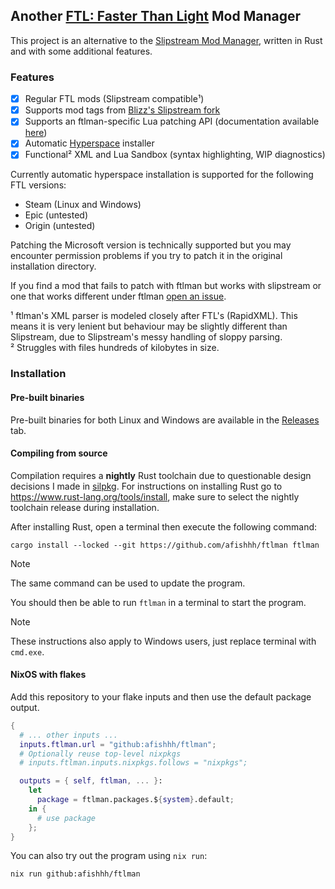 ## Another [FTL: Faster Than Light](https://subsetgames.com/ftl.html) Mod Manager

This project is an alternative to the [Slipstream Mod Manager](https://github.com/Vhati/Slipstream-Mod-Manager), written in Rust and with some additional features.

### Features

- [x] Regular FTL mods (Slipstream compatible¹)
- [x] Supports mod tags from [Blizz's Slipstream fork](https://github.com/blizzarchon/Slipstream-Mod-Manager)
- [x] Supports an ftlman-specific Lua patching API (documentation available [here](https://fishhh.dev/ftlman/lua.html))
- [x] Automatic [Hyperspace](https://github.com/FTL-Hyperspace/FTL-Hyperspace) installer
- [x] Functional² XML and Lua Sandbox (syntax highlighting, WIP diagnostics)

Currently automatic hyperspace installation is supported for the following FTL versions:
- Steam (Linux and Windows)
- Epic (untested)
- Origin (untested)

Patching the Microsoft version is technically supported but you may encounter permission problems if you try to patch it in the original installation directory.

If you find a mod that fails to patch with ftlman but works with slipstream or one that works different under ftlman [open an issue](https://github.com/afishhh/ftlman/issues/new).

¹ ftlman's XML parser is modeled closely after FTL's (RapidXML). This means it is very lenient but behaviour may be slightly different than Slipstream, due to Slipstream's messy handling of sloppy parsing.<br>
² Struggles with files hundreds of kilobytes in size.

### Installation

#### Pre-built binaries

Pre-built binaries for both Linux and Windows are available in the [Releases](https://github.com/afishhh/ftlman/releases) tab.

#### Compiling from source

Compilation requires a **nightly** Rust toolchain due to questionable design decisions I made in [silpkg](https://github.com/afishhh/silpkg).
For instructions on installing Rust go to https://www.rust-lang.org/tools/install, make sure to select the nightly toolchain release during installation.

After installing Rust, open a terminal then execute the following command:
```command
cargo install --locked --git https://github.com/afishhh/ftlman ftlman
```

> [!NOTE]
> The same command can be used to update the program.

You should then be able to run `ftlman` in a terminal to start the program.

> [!NOTE]
> These instructions also apply to Windows users, just replace terminal with `cmd.exe`.

#### NixOS with flakes

Add this repository to your flake inputs and then use the default package output.

```nix
{
  # ... other inputs ...
  inputs.ftlman.url = "github:afishhh/ftlman";
  # Optionally reuse top-level nixpkgs
  # inputs.ftlman.inputs.nixpkgs.follows = "nixpkgs";

  outputs = { self, ftlman, ... }:
    let
      package = ftlman.packages.${system}.default;
    in {
      # use package
    };
}
```

You can also try out the program using `nix run`:

```command
nix run github:afishhh/ftlman
```
